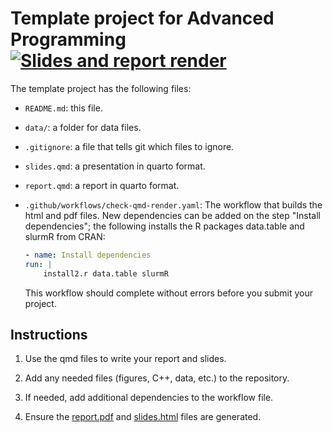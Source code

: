 # Template project for Advanced Programming [![Slides and report render](../../actions/workflows/check-qmd-render.yaml/badge.svg)](../../actions/workflows/check-qmd-render.yaml)

The template project has the following files:

- `README.md`: this file.
- `data/`: a folder for data files.
- `.gitignore`: a file that tells git which files to ignore.
- `slides.qmd`: a presentation in quarto format.
- `report.qmd`: a report in quarto format.
- `.github/workflows/check-qmd-render.yaml`: The workflow that builds the html and pdf files. New dependencies can be added on the step "Install dependencies"; the following installs the R packages data.table and slurmR from CRAN:

    ```yaml
    - name: Install dependencies
    run: |
        install2.r data.table slurmR
    ```

  This workflow should complete without errors before you submit your project.

## Instructions

1. Use the qmd files to write your report and slides.

2. Add any needed files (figures, C++, data, etc.) to the repository.

2. If needed, add additional dependencies to the workflow file.

3. Ensure the [report.pdf](report.pdf) and [slides.html](slides.html) files are generated.
